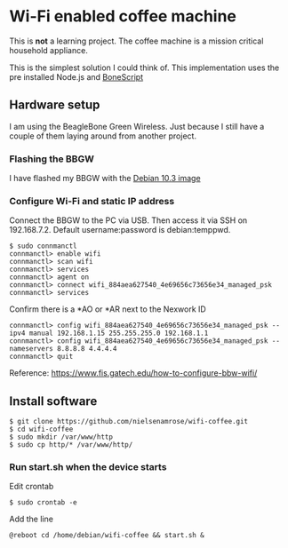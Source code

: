 # Wi-Fi enabled coffee machine

This is **not** a learning project. The coffee machine is a mission critical household appliance.

This is the simplest solution I could think of. This implementation uses the pre installed Node.js and [BoneScript](https://beagleboard.org/Support/BoneScript/)


## Hardware setup

I am using the BeagleBone Green Wireless. Just because I still have a couple of them laying around from another project.

### Flashing the BBGW

I have flashed my BBGW with the [Debian 10.3 image](https://debian.beagleboard.org/images/bone-eMMC-flasher-debian-10.3-iot-armhf-2020-04-06-4gb.img.xz)

### Configure Wi-Fi and static IP address

Connect the BBGW to the PC via USB. Then access it via SSH on 192.168.7.2. Default username:password is debian:temppwd.

```
$ sudo connmanctl
connmanctl> enable wifi
connmanctl> scan wifi
connmanctl> services
connmanctl> agent on
connmanctl> connect wifi_884aea627540_4e69656c73656e34_managed_psk
connmanctl> services
```
Confirm there is a *AO or *AR next to the Nexwork ID
```
connmanctl> config wifi_884aea627540_4e69656c73656e34_managed_psk --ipv4 manual 192.168.1.15 255.255.255.0 192.168.1.1
connmanctl> config wifi_884aea627540_4e69656c73656e34_managed_psk --nameservers 8.8.8.8 4.4.4.4
connmanctl> quit
```

Reference: https://www.fis.gatech.edu/how-to-configure-bbw-wifi/

## Install software
```
$ git clone https://github.com/nielsenamrose/wifi-coffee.git
$ cd wifi-coffee
$ sudo mkdir /var/www/http
$ sudo cp http/* /var/www/http/
```
### Run start.sh when the device starts

Edit crontab
```
$ sudo crontab -e
```

Add the line
```
@reboot cd /home/debian/wifi-coffee && start.sh &
```
